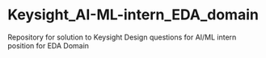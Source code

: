 # Keysight_AI-ML-intern_EDA_domain
Repository for solution to Keysight Design questions for AI/ML intern position for EDA Domain
